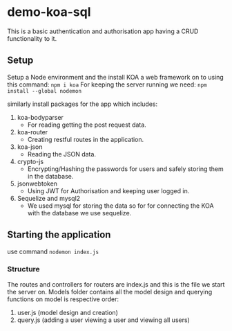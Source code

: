 # demo-koa-sql
This is a basic authentication and authorisation app having a CRUD functionality to it.

## Setup
Setup a Node environment and the install KOA a web framework on to using this command:
`npm i koa`
For keeping the server running we need:
`npm install --global nodemon`


similarly install packages for the app which includes:
 1. koa-bodyparser
    * For reading getting the post request data.
 2. koa-router
    * Creating restful routes in the application.
 3. koa-json
    * Reading the JSON data.
 4. crypto-js
    * Encrypting/Hashing the passwords for users and safely storing them in the database.
 5. jsonwebtoken
    * Using JWT for Authorisation and keeping user logged in.
 6. Sequelize and mysql2
    * We used mysql for storing the data so for for connecting the KOA with the database we use sequelize.
  
 ## Starting the application
 use command `nodemon index.js`
 
### Structure
The routes and controllers for routers are index.js and this is the file we start the server on.
Models folder contains all the model design and querying functions on model is respective order:
1. user.js (model design and creation)
2. query.js (adding a user viewing a user and viewing all users)


